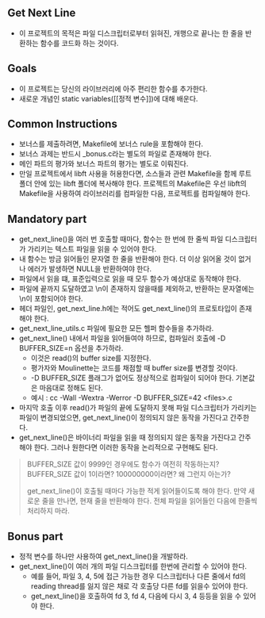 ## Get Next Line
- 이 프로젝트의 목적은 파일 디스크립터로부터 읽혀진, 개행으로 끝나는 한 줄을 반환하는 함수를 코드화 하는 것이다.
## Goals
- 이 프로젝트는 당신의 라이브러리에 아주 편리한 함수를 추가한다.
- 새로운 개념인 static variables([[정적 변수]])에 대해 배운다.
## Common Instructions
- 보너스를 제출하려면, Makefile에 보너스 rule을 포함해야 한다.
- 보너스 과제는 반드시 _bonus.c라는 별도의 파일로 존재해야 한다.
- 메인 파트의 평가와 보너스 파트의 평가는 별도로 이뤄진다.
- 만일 프로젝트에서 libft 사용을 허용한다면, 소스들과 관련 Makefile을 함께 루트 폴더 안에 있는 libft 폴더에 복사해야 한다. 프로젝트의 Makefile은 우선 libft의 Makefile을 사용하여 라이브러리를 컴파일한 다음, 프로젝트를 컴파일해야 한다.
## Mandatory part
- get_next_line()을 여러 번 호출할 때마다, 함수는 한 번에 한 줄씩 파일 디스크립터가 가리키는 텍스트 파일을 읽을 수 있어야 한다.
- 내 함수는 방금 읽어들인 문자열 한 줄을 반환해야 한다. 더 이상 읽어올 것이 없거나 에러가 발생하면 NULL을 반환하여야 한다. 
- 파일에서 읽을 떄, 표준입력으로 읽을 때 모두 함수가 예상대로 동작해야 한다.
- 파일에 끝까지 도달하였고 \\n이 존재하지 않을때를 제외하고, 반환하는 문자열에는 \\n이 포함되어야 한다.  
- 헤더 파일인, get_next_line.h에는 적어도 get_next_line()의 프로토타입이 존재해야 한다.
- get_next_line_utils.c 파일에 필요한 모든 헬퍼 함수들을 추가하라.
- get_next_line() 내에서 파일을 읽어들여야 하므로, 컴파일러 호출에 -D BUFFER_SIZE=n 옵션을 추가하라.
	- 이것은 read()의  buffer size를 지정한다.
	- 평가자와 Moulinette는 코드를 채점할 때 buffer size를 변경할 것이다.
	- -D BUFFER_SIZE 플래그가 없어도 정상적으로 컴파일이 되어야 한다. 기본값은 마음대로 정해도 된다.
	- 예시 : cc -Wall -Wextra -Werror -D BUFFER_SIZE=42 \<files>.c
- 마지막 호출 이후 read()가 파일의 끝에 도달하지 못해 파일 디스크립터가 가리키는 파일이 변경되었으면, get_next_line()이 정의되지 않은 동작을 가진다고 간주한다.
- get_next_line()은 바이너리 파일을 읽을 때 정의되지 않은 동작을 가진다고 간주해야 한다. 그러나 원한다면 이러한 동작을 논리적으로 구현해도 된다.
> BUFFER_SIZE 값이 9999인 경우에도 함수가 여전히 작동하는지? BUFFER_SIZE 값이 1이라면? 100000000이라면? 왜 그런지 아는가?
> 
> get_next_line()이 호출될 때마다 가능한 적게 읽어들이도록 해야 한다. 만약 새로운 줄을 만나면, 현재 줄을 반환해야 한다. 전체 파일을 읽어들인 다음에 한줄씩 처리하지 마라.

## Bonus part
- 정적 변수를 하나만 사용하여 get_next_line()을 개발하라.
- get_next_line()이 여러 개의 파일 디스크립터를 한번에 관리할 수 있어야 한다.
	- 예를 들어, 파일 3, 4, 5에 접근 가능한 경우 디스크립터나 다른 줄에서 fd의 reading thread를 잃지 않은 채로 각 호출당 다른 fd를 읽을수 있어야 한다.
	- get_next_line()을 호출하여 fd 3, fd 4, 다음에 다시 3, 4 등등을 읽을 수 있어야 한다.